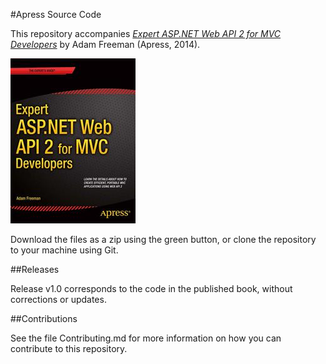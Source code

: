 #Apress Source Code

This repository accompanies [*Expert ASP.NET Web API 2 for MVC Developers*](http://www.apress.com/9781484200865) by Adam Freeman (Apress, 2014).

![Cover image](9781484200865.jpg)

Download the files as a zip using the green button, or clone the repository to your machine using Git.

##Releases

Release v1.0 corresponds to the code in the published book, without corrections or updates.

##Contributions

See the file Contributing.md for more information on how you can contribute to this repository.

